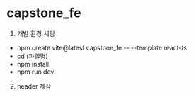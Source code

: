 # capstone_fe

1. 개발 환경 세팅
  - npm create vite@latest capstone_fe -- --template react-ts
  - cd (파일명)
  - npm install
  - npm run dev
2. header 제작